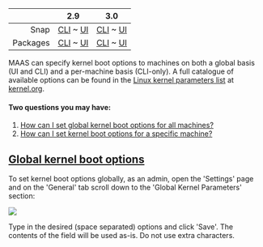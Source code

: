 ||2.9|3.0|
|-----:|:-----:|:-----:|
Snap|[CLI](/t/kernel-boot-options-snap-2-9-cli/2782) ~ [UI](/t/kernel-boot-options-snap-2-9-ui/2783)|[CLI](/t/kernel-boot-options-snap-3-0-cli/3973) ~ [UI](/t/kernel-boot-options-snap-3-0-ui/3974)|
Packages|[CLI](/t/kernel-boot-options-deb-2-9-cli/2788) ~ [UI](/t/kernel-boot-options-deb-2-9-ui/2789)|[CLI](/t/kernel-boot-options-deb-3-0-cli/3975) ~ [UI](/t/kernel-boot-options-deb-3-0-ui/3976)|

MAAS can specify kernel boot options to machines on both a global basis (UI and CLI) and a per-machine basis (CLI-only). A full catalogue of available options can be found in the [Linux kernel parameters list](https://www.kernel.org/doc/html/latest/admin-guide/kernel-parameters.html) at [kernel.org](https://www.kernel.org).

#### Two questions you may have:

<!-- deb-2-7-cli
1. [How can I set global kernel boot options for all machines?](#heading--global-kernel-boot-options)
2. [How can I set kernel boot options for a specific machine?](#heading--per-node-kernel-boot-options)
 deb-2-7-cli -->

<!-- deb-2-7-ui
1. [How can I set global kernel boot options for all machines?](#heading--global-kernel-boot-options)
2. [How can I set kernel boot options for a specific machine?](#heading--per-node-kernel-boot-options)
 deb-2-7-ui -->

<!-- deb-2-8-cli
1. [How can I set global kernel boot options for all machines?](#heading--global-kernel-boot-options)
2. [How can I set kernel boot options for a specific machine?](/t/maas-tags-deb-2-8-cli/2894#heading--per-node-kernel-boot-options)
 deb-2-8-cli -->

<!-- deb-2-8-ui
1. [How can I set global kernel boot options for all machines?](#heading--global-kernel-boot-options)
2. [How can I set kernel boot options for a specific machine?](/t/maas-tags-deb-2-8-cli/2894#heading--per-node-kernel-boot-options)
 deb-2-8-ui -->

<!-- deb-2-9-cli
1. [How can I set global kernel boot options for all machines?](#heading--global-kernel-boot-options)
2. [How can I set kernel boot options for a specific machine?](/t/maas-tags-deb-2-9-cli/2896#heading--per-node-kernel-boot-options)
 deb-2-9-cli -->

<!-- deb-2-9-ui
1. [How can I set global kernel boot options for all machines?](#heading--global-kernel-boot-options)
2. [How can I set kernel boot options for a specific machine?](/t/maas-tags-deb-2-9-ui/2897#heading--per-node-kernel-boot-options)
 deb-2-9-ui -->

<!-- deb-3-0-cli
1. [How can I set global kernel boot options for all machines?](#heading--global-kernel-boot-options)
2. [How can I set kernel boot options for a specific machine?](/t/maas-tags-deb-3-0-cli/4023#heading--per-node-kernel-boot-options)
 deb-3-0-cli -->

<!-- deb-3-0-ui
1. [How can I set global kernel boot options for all machines?](#heading--global-kernel-boot-options)
2. [How can I set kernel boot options for a specific machine?](/t/maas-tags-deb-3-0-cli/4024#heading--per-node-kernel-boot-options)
 deb-3-0-ui -->

<!-- snap-2-7-cli
1. [How can I set global kernel boot options for all machines?](#heading--global-kernel-boot-options)
2. [How can I set kernel boot options for a specific machine?](#heading--per-node-kernel-boot-options)
 snap-2-7-cli -->

<!-- snap-2-7-ui
1. [How can I set global kernel boot options for all machines?](#heading--global-kernel-boot-options)
2. [How can I set kernel boot options for a specific machine?](#heading--per-node-kernel-boot-options)
 snap-2-7-ui -->

<!-- snap-2-8-cli
1. [How can I set global kernel boot options for all machines?](#heading--global-kernel-boot-options)
2. [How can I set kernel boot options for a specific machine?](/t/maas-tags-snap-2-8-cli/2888#heading--per-node-kernel-boot-options)
 snap-2-8-cli -->

<!-- snap-2-8-ui
1. [How can I set global kernel boot options for all machines?](#heading--global-kernel-boot-options)
2. [How can I set kernel boot options for a specific machine?](/t/maas-tags-snap-2-8-cli/2888#heading--per-node-kernel-boot-options)
 snap-2-8-ui -->

<!-- snap-2-9-cli
1. [How can I set global kernel boot options for all machines?](#heading--global-kernel-boot-options)
2. [How can I set kernel boot options for a specific machine?](/t/maas-tags-snap-2-9-cli/2890#heading--per-node-kernel-boot-options)
 snap-2-9-cli -->

<!-- snap-2-9-ui
1. [How can I set global kernel boot options for all machines?](#heading--global-kernel-boot-options)
2. [How can I set kernel boot options for a specific machine?](/t/maas-tags-snap-2-9-ui/2891#heading--per-node-kernel-boot-options)
 snap-2-9-ui -->

<!-- snap-3-0-cli
1. [How can I set global kernel boot options for all machines?](#heading--global-kernel-boot-options)
2. [How can I set kernel boot options for a specific machine?](/t/maas-tags-snap-3-0-cli/4021#heading--per-node-kernel-boot-options)
 snap-3-0-cli -->

1. [How can I set global kernel boot options for all machines?](#heading--global-kernel-boot-options)
2. [How can I set kernel boot options for a specific machine?](/t/maas-tags-snap-3-0-ui/4022#heading--per-node-kernel-boot-options)


<a href="#heading--global-kernel-boot-options"><h2 id="heading--global-kernel-boot-options">Global kernel boot options</h2></a>

To set kernel boot options globally, as an admin, open the 'Settings' page and on the 'General' tab scroll down to the 'Global Kernel Parameters' section:

<a href="https://assets.ubuntu.com/v1/8b793b6d-nodes-kernel-options__2.2_global.png" target = "_blank"><img src="https://assets.ubuntu.com/v1/8b793b6d-nodes-kernel-options__2.2_global.png"></a>

Type in the desired (space separated) options and click 'Save'. The contents of the field will be used as-is. Do not use extra characters.

<!-- snap-2-7-cli snap-2-8-cli snap-2-9-cli deb-2-7-cli deb-2-8-cli deb-2-9-cli snap-3-0-cli deb-3-0-cli 


<a href="#heading--cli"><h2 id="heading--cli">Global kernel boot options</h2></a>

You can set kernel boot options and apply them to all machines with the CLI command:

``` bash
maas $PROFILE maas set-config name=kernel_opts value='$KERNEL_OPTIONS'
```
snap-2-7-cli snap-2-8-cli snap-2-9-cli deb-2-7-cli deb-2-8-cli deb-2-9-cli snap-3-0-cli deb-3-0-cli  -->